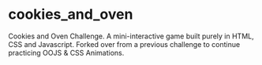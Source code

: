 cookies_and_oven
================

Cookies and Oven Challenge. A mini-interactive game built purely in HTML, CSS and Javascript. Forked over from a previous challenge to continue practicing OOJS & CSS Animations.

